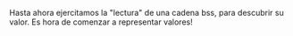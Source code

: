 
Hasta ahora ejercitamos la "lectura" de una cadena bss, para descubrir su valor. Es hora de comenzar a representar valores!